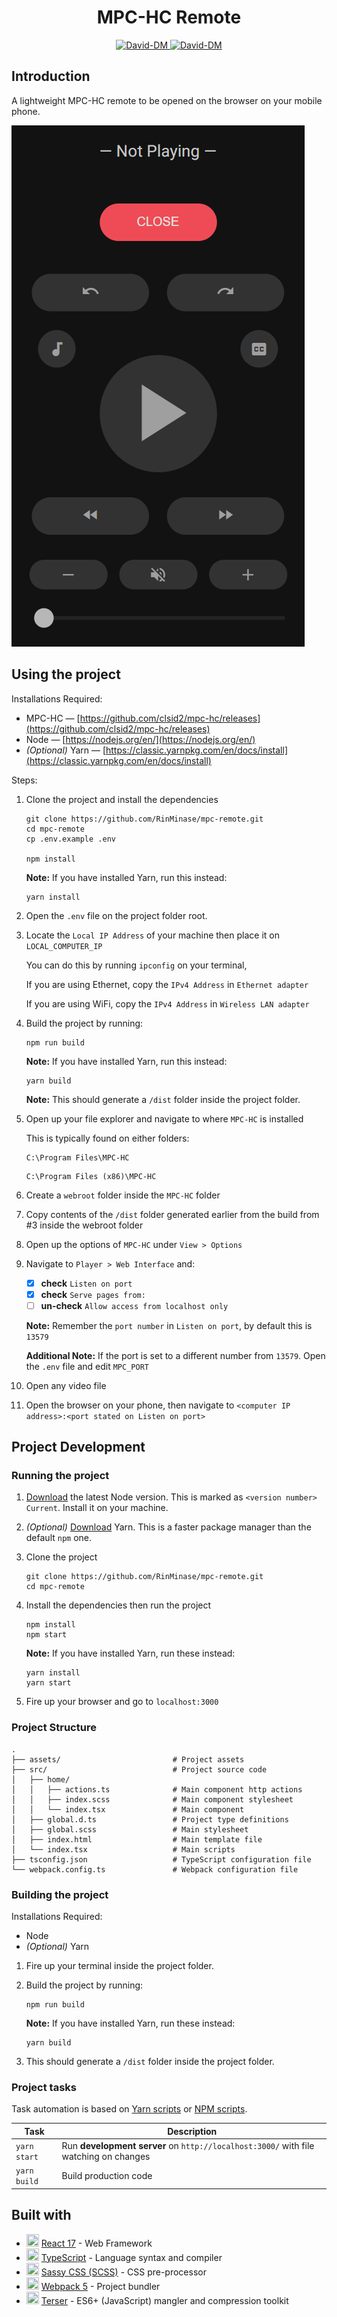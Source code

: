<h1 align="center"> MPC-HC Remote </h1>

<p align="center">
    <a href="https://david-dm.org/RinMinase/mpc-remote">
        <img alt="David-DM" src="https://img.shields.io/david/RinMinase/mpc-remote?style=for-the-badge">
    </a>
    <a href="https://david-dm.org/RinMinase/mpc-remote">
        <img alt="David-DM" src="https://img.shields.io/david/dev/RinMinase/mpc-remote?label=dev%20dependencies&style=for-the-badge">
    </a>
</p>

## Introduction
A lightweight MPC-HC remote to be opened on the browser on your mobile phone.

![UI Image](https://github.com/RinMinase/mpc-remote/blob/main/.github/UI.png?raw=true)

## Using the project

Installations Required:
- MPC-HC — [https://github.com/clsid2/mpc-hc/releases](https://github.com/clsid2/mpc-hc/releases)
- Node — [https://nodejs.org/en/](https://nodejs.org/en/)
- _(Optional)_ Yarn — [https://classic.yarnpkg.com/en/docs/install](https://classic.yarnpkg.com/en/docs/install)

Steps:
1. Clone the project and install the dependencies

    ```
    git clone https://github.com/RinMinase/mpc-remote.git
    cd mpc-remote
    cp .env.example .env

    npm install
    ```

    **Note:** If you have installed Yarn, run this instead:

    ```
    yarn install
    ```

2. Open the `.env` file on the project folder root.

3. Locate the `Local IP Address` of your machine then place it on `LOCAL_COMPUTER_IP`

    You can do this by running `ipconfig` on your terminal,

    If you are using Ethernet, copy the `IPv4 Address` in `Ethernet adapter`

    If you are using WiFi, copy the `IPv4 Address` in `Wireless LAN adapter`

4. Build the project by running:

    ```
    npm run build
    ```

    **Note:** If you have installed Yarn, run this instead:

    ```
    yarn build
    ```

    **Note:** This should generate a `/dist` folder inside the project folder.

5. Open up your file explorer and navigate to where `MPC-HC` is installed

    This is typically found on either folders:

    ```
    C:\Program Files\MPC-HC
    ```

    ```
    C:\Program Files (x86)\MPC-HC
    ```

6. Create a `webroot` folder inside the `MPC-HC` folder

7. Copy contents of the `/dist` folder generated earlier from the build from #3 inside the webroot folder

8. Open up the options of `MPC-HC` under `View > Options`

9. Navigate to `Player > Web Interface` and:
    - [x] **check** `Listen on port`
    - [x] **check** `Serve pages from:`
    - [ ] **un-check** `Allow access from localhost only`

    **Note:** Remember the `port number` in `Listen on port`, by default this is `13579`

    **Additional Note:** If the port is set to a different number from `13579`. Open the `.env` file and edit `MPC_PORT`

10. Open any video file

11. Open the browser on your phone, then navigate to `<computer IP address>:<port stated on Listen on port>`

## Project Development

### Running the project
1. [Download](https://nodejs.org/en/) the latest Node version. This is marked as `<version number> Current`. Install it on your machine.

2. _(Optional)_ [Download](https://yarnpkg.com/latest.msi) Yarn. This is a faster package manager than the default `npm` one.

3. Clone the project

    ```
    git clone https://github.com/RinMinase/mpc-remote.git
    cd mpc-remote
    ```

4. Install the dependencies then run the project

    ```
    npm install
    npm start
    ```

    **Note:** If you have installed Yarn, run these instead:

    ```
    yarn install
    yarn start
    ```

5. Fire up your browser and go to `localhost:3000`


### Project Structure
    .
    ├── assets/                         # Project assets
    ├── src/                            # Project source code
    │   ├── home/
    │   │   ├── actions.ts              # Main component http actions
    │   │   ├── index.scss              # Main component stylesheet
    │   │   └── index.tsx               # Main component
    │   ├── global.d.ts                 # Project type definitions
    │   ├── global.scss                 # Main stylesheet
    │   ├── index.html                  # Main template file
    │   └── index.tsx                   # Main scripts
    ├── tsconfig.json                   # TypeScript configuration file
    └── webpack.config.ts               # Webpack configuration file


### Building the project
Installations Required:
- Node
- _(Optional)_ Yarn

1. Fire up your terminal inside the project folder.

2. Build the project by running:

    ```
    npm run build
    ```

    **Note:** If you have installed Yarn, run these instead:

    ```
    yarn build
    ```

3. This should generate a `/dist` folder inside the project folder.


### Project tasks

Task automation is based on [Yarn scripts](https://yarnpkg.com/lang/en/docs/cli/run/) or [NPM scripts](https://docs.npmjs.com/misc/scripts).

| Task                | Description                                                                            |
| ------------------- | -------------------------------------------------------------------------------------- |
| `yarn start`        | Run **development server** on `http://localhost:3000/` with file watching on changes   |
| `yarn build`        | Build production code                                                                  |


## Built with
* <img width=20 height=20 src="https://reactjs.org/favicon.ico"> [React 17](https://reactjs.org/) - Web Framework
* <img width=20 height=20 src="https://www.typescriptlang.org/favicon-32x32.png"> [TypeScript](https://www.typescriptlang.org/) - Language syntax and compiler
* <img width=20 height=20 src="https://sass-lang.com/favicon.ico"> [Sassy CSS (SCSS)](https://sass-lang.com/) - CSS pre-processor
* <img width=20 height=20 src="https://webpack.js.org/icon_192x192.png"> [Webpack 5](https://webpack.js.org/) - Project bundler
* <img width=20 height=20 src="https://terser.org/img/terser-square-logo.png"> [Terser](https://terser.org/) - ES6+ (JavaScript) mangler and compression toolkit
